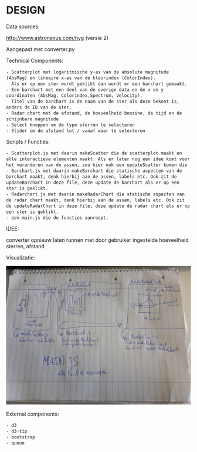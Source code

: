 # DESIGN

Data sources:

http://www.astronexus.com/hyg (versie 2)

Aangepast met converter.py

Technical Components:

	- Scatterplot met logaritmische y-as van de absolute magnitude (AbsMag) en lineaire x-as van de kleurindex (ColorIndex).
	  Als er op een ster wordt geklikt dan wordt er een barchart gemaakt.
	- Een barchart met een deel van de overige data en de x en y coordinaten (AbsMag, Colorindex,Spectrum, Velocity).
	  Titel van de barchart is de naam van de ster als deze bekent is, anders de ID van de ster.
	- Radar chart met de afstand, de hoeveelheid benzine, de tijd en de schijnbare magnitude
	- Select knoppen om de type sterren te selecteren
	- Slider om de afstand tot / vanaf waar te selecteren

Scripts / Functies:

	- Scatterplot.js met daarin makeScatter die de scatterplot maakt en alle interactieve elementen maakt. Als er later nog een idee komt voor het veranderen van de assen, zou hier ook een updateScatter komen die  
	- Barchart.js met daarin makeBarchart die statische aspecten van de barchart maakt, denk hierbij aan de assen, labels etc. Ook zit de updateBarchart in deze file, deze update de barchart als er op een ster is geklikt.
	- Radarchart.js met daarin makeRadarChart die statische aspecten van de radar chart maakt, denk hierbij aan de assen, labels etc. Ook zit de updateRadarChart in deze file, deze update de radar chart als er op een ster is geklikt.
	- een main.js die de functies aanroept.

IDEE:

converter opnieuw laten runnen met door gebruiker ingestelde hoeveelheid sterren, afstand


Visualizatie:

![](doc/design.jpg)


External components:

	- d3
	- d3-tip
	- bootstrap
	- queue
